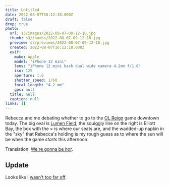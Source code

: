 ```yaml
---
title: Untitled
date: 2022-08-07T16:12:18.000Z
draft: false
drop: true
photo:
  url: s3/images/2022-08-07-09-12-18.jpg
  thumb: s3/thumbs/2022-08-07-09-12-18.jpg
  preview: s3/previews/2022-08-07-09-12-18.jpg
  created: 2022-08-07T16:12:18.000Z
  exif:
    make: Apple
    model: "iPhone 12 mini"
    lens: "iPhone 12 mini back dual wide camera 4.2mm f/1.6"
    iso: 125
    aperture: 1.6
    shutter_speed: 1/60
    focal_length: "4.2 mm"
    gps: null
  title: null
  caption: null
links: []
---
```


Rebecca and me debating whether to go to the [OL Reign](https://www.olreign.com/) game downtown today. The big oval is [Lumen Field](https://www.lumenfield.com/events-tickets/ol-reign), the squiggly line on the right is Elliott Bay, the box with the &times; is where our seats are, and the wadded-up napkin in the "sky" that Rebecca's holding is my rough guess as to where the sun will be when the game _starts_ this afternoon.

Translation: [We're gonna be _hot_](https://darksky.net/details/47.6038,-122.3308/2022-8-7/us12/en).

## Update

Looks like I [wasn't too far off](https://cnunciato-dropshare.s3.amazonaws.com/pb-I9t4LGIFpe.png).
